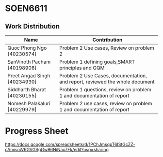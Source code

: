 # SOEN6611

## Work Distribution

| Name | Contribution |
|----------|----------|
| Quoc Phong Ngo [40230574] | Problem 2 Use cases, Review on problem 2 |
| SanVinoth Pacham [40198906] | Problem 1 defining goals,SMART principles and GQM |
|Preet Angad Singh [40234930] | Problem 2 Use Cases, documentation, and report, reviewed the whole document |
| Siddharth Bharat [40230155] | Problem 1 questions, review on problem 1 and documentation of report|
|Nomesh Palakaluri [40229979] | Problem 2 use cases, review on problem 1 and documentation of report |

# Progress Sheet
<a>https://docs.google.com/spreadsheets/d/1PChJmsqpT6IStGcZZ-cAmisoWRGVGSgGwB6NiNax7Fk/edit?usp=sharing</a>

